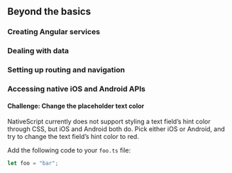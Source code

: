 ## Beyond the basics

### Creating Angular services

### Dealing with data

### Setting up routing and navigation

### Accessing native iOS and Android APIs

<h4 class="exercise-start">
    <b>Challenge</b>: Change the placeholder text color
</h4>

NativeScript currently does not support styling a text field’s hint color through CSS, but iOS and Android both do. Pick either iOS or Android, and try to change the text field’s hint color to red.

<div class="solution-start"></div>

Add the following code to your `foo.ts` file:

``` TypeScript
let foo = "bar";
```

<div class="solution-end"></div>

<div class="exercise-end"></div>
